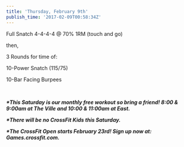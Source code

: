```yaml
---
title: 'Thursday, February 9th'
publish_time: '2017-02-09T00:58:34Z'
---
```


Full Snatch 4-4-4-4 @ 70% 1RM (touch and go)

then,

3 Rounds for time of:

10-Power Snatch (115/75)

10-Bar Facing Burpees

 

***\*This Saturday is our monthly free workout so bring a friend! 8:00 &
9:00am at The Ville and 10:00 & 11:00am at East.***

***\*There will be no CrossFit Kids this Saturday.***

***\*The CrossFit Open starts February 23rd! Sign up now at:
Games.crossfit.com.***
